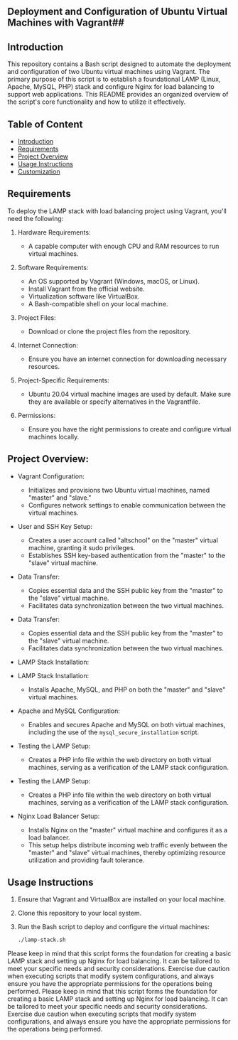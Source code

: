 ## Deployment and Configuration of Ubuntu Virtual Machines with Vagrant## 

## Introduction

This repository contains a Bash script designed to automate the deployment and configuration of two Ubuntu virtual machines using Vagrant. The primary purpose of this script is to establish a foundational LAMP (Linux, Apache, MySQL, PHP) stack and configure Nginx for load balancing to support web applications. This README provides an organized overview of the script's core functionality and how to utilize it effectively.

## Table of Content
- [Introduction](#introduction)
- [Requirements](#requirements)
- [Project Overview](#project-overview)
- [Usage Instructions](#usage-instructions)
- [Customization](#customisation)

## Requirements
To deploy the LAMP stack with load balancing project using Vagrant, you'll need the following:

1. Hardware Requirements:
   - A capable computer with enough CPU and RAM resources to run virtual machines.

2. Software Requirements:
   - An OS supported by Vagrant (Windows, macOS, or Linux).
   - Install Vagrant from the official website.
   - Virtualization software like VirtualBox.
   - A Bash-compatible shell on your local machine.

3. Project Files:
   - Download or clone the project files from the repository.

4. Internet Connection:
   - Ensure you have an internet connection for downloading necessary resources.

5. Project-Specific Requirements:
   - Ubuntu 20.04 virtual machine images are used by default. Make sure they are available or specify alternatives in the Vagrantfile.

6. Permissions:
   - Ensure you have the right permissions to create and configure virtual machines locally.

## Project Overview:

- Vagrant Configuration:
   - Initializes and provisions two Ubuntu virtual machines, named "master" and "slave."
   - Configures network settings to enable communication between the virtual machines.

- User and SSH Key Setup:
   - Creates a user account called "altschool" on the "master" virtual machine, granting it sudo privileges.
   - Establishes SSH key-based authentication from the "master" to the "slave" virtual machine.

- Data Transfer:
   - Copies essential data and the SSH public key from the "master" to the "slave" virtual machine.
   - Facilitates data synchronization between the two virtual machines.
- Data Transfer:
   - Copies essential data and the SSH public key from the "master" to the "slave" virtual machine.
   - Facilitates data synchronization between the two virtual machines.

- LAMP Stack Installation:
- LAMP Stack Installation:
   - Installs Apache, MySQL, and PHP on both the "master" and "slave" virtual machines.

- Apache and MySQL Configuration:
   - Enables and secures Apache and MySQL on both virtual machines, including the use of the `mysql_secure_installation` script.

- Testing the LAMP Setup: 
   - Creates a PHP info file within the web directory on both virtual machines, serving as a verification of the LAMP stack configuration.
- Testing the LAMP Setup: 
   - Creates a PHP info file within the web directory on both virtual machines, serving as a verification of the LAMP stack configuration.

- Nginx Load Balancer Setup: 
   - Installs Nginx on the "master" virtual machine and configures it as a load balancer.
   - This setup helps distribute incoming web traffic evenly between the "master" and "slave" virtual machines, thereby optimizing resource utilization and providing fault tolerance.

## Usage Instructions

1. Ensure that Vagrant and VirtualBox are installed on your local machine.
2. Clone this repository to your local system.
3. Run the Bash script to deploy and configure the virtual machines:

   ```bash
   ./lamp-stack.sh
   ```

Please keep in mind that this script forms the foundation for creating a basic LAMP stack and setting up Nginx for load balancing. It can be tailored to meet your specific needs and security considerations. Exercise due caution when executing scripts that modify system configurations, and always ensure you have the appropriate permissions for the operations being performed.
Please keep in mind that this script forms the foundation for creating a basic LAMP stack and setting up Nginx for load balancing. It can be tailored to meet your specific needs and security considerations. Exercise due caution when executing scripts that modify system configurations, and always ensure you have the appropriate permissions for the operations being performed.